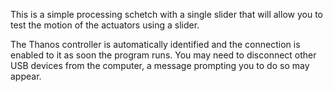 This is a simple processing schetch with a single slider that will allow you to test the motion of the actuators using a slider.

The Thanos controller is automatically identified and the connection is enabled to it as soon the program runs. 
You may need to disconnect other USB devices from the computer, a message prompting you to do so may appear.

